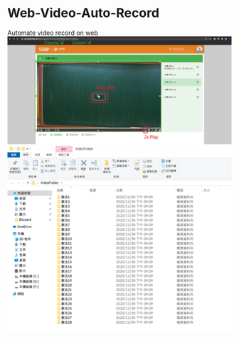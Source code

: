 # Web-Video-Auto-Record
Automate video record on web
![demo](demo.png "Title")
![demo](folder.png "Title")
